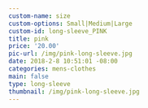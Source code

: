 ```yaml
---
custom-name: size
custom-options: Small|Medium|Large
custom-id: long-sleeve_PINK
title: pink
price: '20.00'
pic-url: /img/pink-long-sleeve.jpg
date: 2018-2-8 10:51:01 -08:00
categories: mens-clothes
main: false
type: long-sleeve
thumbnail: /img/pink-long-sleeve.jpg
---
```

